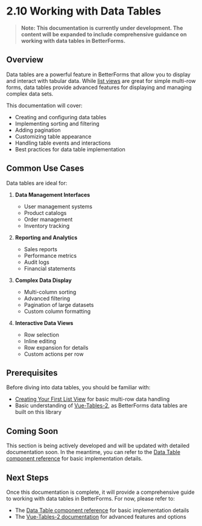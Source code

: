 # 2.10 Working with Data Tables

> **Note: This documentation is currently under development. The content will be expanded to include comprehensive guidance on working with data tables in BetterForms.**

## Overview

Data tables are a powerful feature in BetterForms that allow you to display and interact with tabular data. While [list views](creating-your-first-list-view.md) are great for simple multi-row forms, data tables provide advanced features for displaying and managing complex data sets.

This documentation will cover:

- Creating and configuring data tables
- Implementing sorting and filtering
- Adding pagination
- Customizing table appearance
- Handling table events and interactions
- Best practices for data table implementation

## Common Use Cases

Data tables are ideal for:

1. **Data Management Interfaces**
   - User management systems
   - Product catalogs
   - Order management
   - Inventory tracking

2. **Reporting and Analytics**
   - Sales reports
   - Performance metrics
   - Audit logs
   - Financial statements

3. **Complex Data Display**
   - Multi-column sorting
   - Advanced filtering
   - Pagination of large datasets
   - Custom column formatting

4. **Interactive Data Views**
   - Row selection
   - Inline editing
   - Row expansion for details
   - Custom actions per row

## Prerequisites

Before diving into data tables, you should be familiar with:
- [Creating Your First List View](creating-your-first-list-view.md) for basic multi-row data handling
- Basic understanding of [Vue-Tables-2](https://matanya.gitbook.io/vue-tables-2/options-api#options), as BetterForms data tables are built on this library

## Coming Soon

This section is being actively developed and will be updated with detailed documentation soon. In the meantime, you can refer to the [Data Table component reference](../../reference/components-overview/common/tables2.md) for basic implementation details.

## Next Steps

Once this documentation is complete, it will provide a comprehensive guide to working with data tables in BetterForms. For now, please refer to:
- The [Data Table component reference](../../reference/components-overview/common/tables2.md) for basic implementation details
- The [Vue-Tables-2 documentation](https://matanya.gitbook.io/vue-tables-2/options-api#options) for advanced features and options 